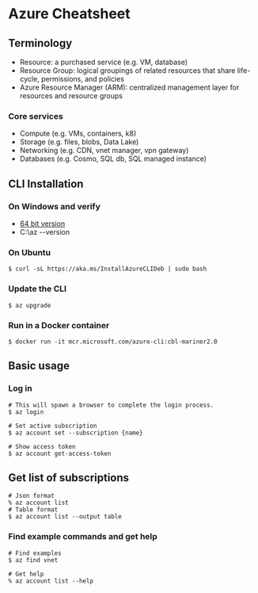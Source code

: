 # Azure Cheatsheet

## Terminology

- Resource: a purchased service (e.g. VM, database)
- Resource Group: logical groupings of related resources that share life-cycle, permissions, and policies
- Azure Resource Manager (ARM): centralized management layer for resources and resource groups

### Core services

- Compute (e.g. VMs, containers, k8)
- Storage (e.g. files, blobs, Data Lake)
- Networking (e.g. CDN, vnet manager, vpn gateway)
- Databases (e.g. Cosmo, SQL db, SQL managed instance)

## CLI Installation

### On Windows and verify

- [64 bit version](https://aka.ms/installazurecliwindowsx64)
- C:\az --version

### On Ubuntu
`$ curl -sL https://aka.ms/InstallAzureCLIDeb | sudo bash`

### Update the CLI
`$ az upgrade`

### Run in a Docker container
`$ docker run -it mcr.microsoft.com/azure-cli:cbl-mariner2.0`

## Basic usage

### Log in
~~~
# This will spawn a browser to complete the login process.
$ az login

# Set active subscription
$ az account set --subscription {name}

# Show access token
$ az account get-access-token
~~~

## Get list of subscriptions
~~~
# Json format
% az account list
# Table format
$ az account list --output table
~~~

### Find example commands and get help
~~~
# Find examples
$ az find vnet

# Get help
% az account list --help
~~~

